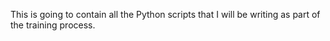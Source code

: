 This is going to contain all the Python scripts that I will be writing as part of the training process.

